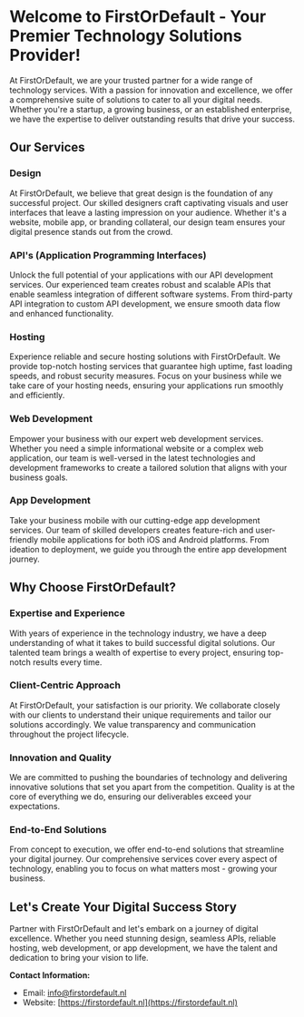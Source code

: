 # Welcome to FirstOrDefault - Your Premier Technology Solutions Provider!

At FirstOrDefault, we are your trusted partner for a wide range of technology services. With a passion for innovation and excellence, we offer a comprehensive suite of solutions to cater to all your digital needs. Whether you're a startup, a growing business, or an established enterprise, we have the expertise to deliver outstanding results that drive your success.

## Our Services

### Design

At FirstOrDefault, we believe that great design is the foundation of any successful project. Our skilled designers craft captivating visuals and user interfaces that leave a lasting impression on your audience. Whether it's a website, mobile app, or branding collateral, our design team ensures your digital presence stands out from the crowd.

### API's (Application Programming Interfaces)

Unlock the full potential of your applications with our API development services. Our experienced team creates robust and scalable APIs that enable seamless integration of different software systems. From third-party API integration to custom API development, we ensure smooth data flow and enhanced functionality.

### Hosting

Experience reliable and secure hosting solutions with FirstOrDefault. We provide top-notch hosting services that guarantee high uptime, fast loading speeds, and robust security measures. Focus on your business while we take care of your hosting needs, ensuring your applications run smoothly and efficiently.

### Web Development

Empower your business with our expert web development services. Whether you need a simple informational website or a complex web application, our team is well-versed in the latest technologies and development frameworks to create a tailored solution that aligns with your business goals.

### App Development

Take your business mobile with our cutting-edge app development services. Our team of skilled developers creates feature-rich and user-friendly mobile applications for both iOS and Android platforms. From ideation to deployment, we guide you through the entire app development journey.

## Why Choose FirstOrDefault?

### Expertise and Experience

With years of experience in the technology industry, we have a deep understanding of what it takes to build successful digital solutions. Our talented team brings a wealth of expertise to every project, ensuring top-notch results every time.

### Client-Centric Approach

At FirstOrDefault, your satisfaction is our priority. We collaborate closely with our clients to understand their unique requirements and tailor our solutions accordingly. We value transparency and communication throughout the project lifecycle.

### Innovation and Quality

We are committed to pushing the boundaries of technology and delivering innovative solutions that set you apart from the competition. Quality is at the core of everything we do, ensuring our deliverables exceed your expectations.

### End-to-End Solutions

From concept to execution, we offer end-to-end solutions that streamline your digital journey. Our comprehensive services cover every aspect of technology, enabling you to focus on what matters most - growing your business.

## Let's Create Your Digital Success Story

Partner with FirstOrDefault and let's embark on a journey of digital excellence. Whether you need stunning design, seamless APIs, reliable hosting, web development, or app development, we have the talent and dedication to bring your vision to life.

**Contact Information:**
- Email: info@firstordefault.nl
- Website: [https://firstordefault.nl](https://firstordefault.nl)
